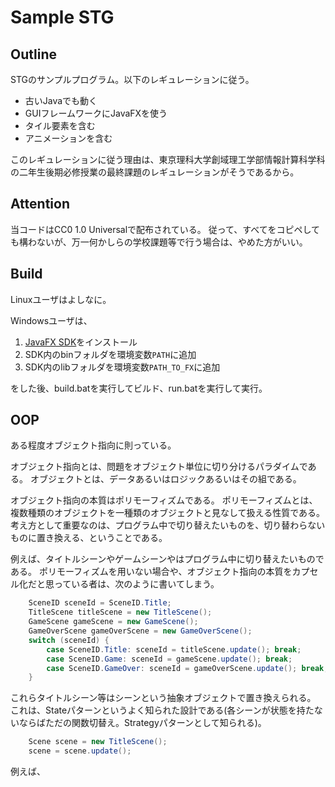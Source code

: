 # Sample STG

## Outline

STGのサンプルプログラム。以下のレギュレーションに従う。

- 古いJavaでも動く
- GUIフレームワークにJavaFXを使う
- タイル要素を含む
- アニメーションを含む

このレギュレーションに従う理由は、東京理科大学創域理工学部情報計算科学科の二年生後期必修授業の最終課題のレギュレーションがそうであるから。

## Attention

当コードはCC0 1.0 Universalで配布されている。
従って、すべてをコピペしても構わないが、万一何かしらの学校課題等で行う場合は、やめた方がいい。

## Build

Linuxユーザはよしなに。

Windowsユーザは、

1. [JavaFX SDK](https://gluonhq.com/products/javafx/)をインストール
2. SDK内のbinフォルダを環境変数`PATH`に追加
3. SDK内のlibフォルダを環境変数`PATH_TO_FX`に追加

をした後、build.batを実行してビルド、run.batを実行して実行。

## OOP

ある程度オブジェクト指向に則っている。

オブジェクト指向とは、問題をオブジェクト単位に切り分けるパラダイムである。
オブジェクトとは、データあるいはロジックあるいはその組である。

オブジェクト指向の本質はポリモーフィズムである。
ポリモーフィズムとは、複数種類のオブジェクトを一種類のオブジェクトと見なして扱える性質である。
考え方として重要なのは、プログラム中で切り替えたいものを、切り替わらないものに置き換える、ということである。

例えば、タイトルシーンやゲームシーンやはプログラム中に切り替えたいものである。
ポリモーフィズムを用いない場合や、オブジェクト指向の本質をカプセル化だと思っている者は、次のように書いてしまう。

```java
    SceneID sceneId = SceneID.Title;
    TitleScene titleScene = new TitleScene();
    GameScene gameScene = new GameScene();
    GameOverScene gameOverScene = new GameOverScene();
    switch (sceneId) {
        case SceneID.Title: sceneId = titleScene.update(); break;
        case SceneID.Game: sceneId = gameScene.update(); break;
        case SceneID.GameOver: sceneId = gameOverScene.update(); break;
    }
```

これらタイトルシーン等はシーンという抽象オブジェクトで置き換えられる。
これは、Stateパターンというよく知られた設計である(各シーンが状態を持たないならばただの関数切替え。Strategyパターンとして知られる)。

```java
    Scene scene = new TitleScene();
    scene = scene.update();
```

例えば、